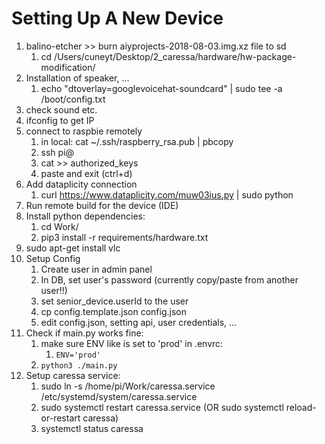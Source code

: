 # Setting Up A New Device

1. balino-etcher >> burn aiyprojects-2018-08-03.img.xz file to sd
    1. cd /Users/cuneyt/Desktop/2_caressa/hardware/hw-package-modification/
1. Installation of speaker, ...
    1. echo "dtoverlay=googlevoicehat-soundcard" | sudo tee -a /boot/config.txt
1. check sound etc.
1. ifconfig to get IP
1. connect to raspbie remotely
    1. in local: cat ~/.ssh/raspberry_rsa.pub | pbcopy
    2. ssh pi@<IP>
    3. cat >> authorized_keys
    4. paste and exit (ctrl+d)
1. Add dataplicity connection
    1. curl https://www.dataplicity.com/muw03ius.py | sudo python
1. Run remote build for the device (IDE)
1. Install python dependencies:
    1. cd Work/
    2. pip3 install -r requirements/hardware.txt
1. sudo apt-get install vlc
1. Setup Config
    1. Create user in admin panel
    2. In DB, set user's password (currently copy/paste from another user!!)
    3. set senior_device.userId to the user
    4. cp config.template.json config.json
    5. edit config.json, setting api, user credentials, ...
1. Check if main.py works fine:
    1. make sure ENV like is set to 'prod' in .envrc:
        1. `ENV='prod'`
    1. `python3 ./main.py`
1. Setup caressa service:
    1. sudo ln -s /home/pi/Work/caressa.service /etc/systemd/system/caressa.service
    2. sudo systemctl restart caressa.service (OR sudo systemctl reload-or-restart caressa)
    3. systemctl status caressa
